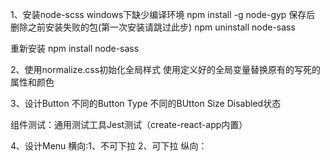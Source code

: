 1、安装node-scss windows下缺少编译环境
 npm install -g node-gyp
 保存后 删除之前安装失败的包(第一次安装请跳过此步)
npm uninstall node-sass

重新安装
npm install node-sass

2、使用normalize.css初始化全局样式
使用定义好的全局变量替换原有的写死的属性和颜色

3、设计Button
  不同的Button Type
  不同的BUtton Size
  Disabled状态

  组件测试：通用测试工具Jest测试（create-react-app内置）

4、设计Menu
  横向:1、不可下拉
       2、可下拉
  纵向：